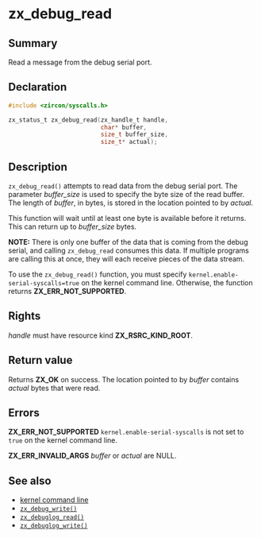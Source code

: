 <!-- Generated by zircon/scripts/update-docs-from-fidl, do not edit! -->
# zx_debug_read

## Summary

Read a message from the debug serial port.

## Declaration

```c
#include <zircon/syscalls.h>

zx_status_t zx_debug_read(zx_handle_t handle,
                          char* buffer,
                          size_t buffer_size,
                          size_t* actual);
```

## Description

`zx_debug_read()` attempts to read data from the debug serial port.
The parameter *buffer_size* is used to specify the byte size of the read buffer.
The length of *buffer*, in bytes, is stored in the location pointed to by
*actual*.

This function will wait until at least one byte is available before it returns.
This can return up to *buffer_size* bytes.

**NOTE:** There is only one buffer of the data that is coming from the debug
serial, and calling `zx_debug_read` consumes this data. If multiple programs are calling
this at once, they will each receive pieces of the data stream.

To use the `zx_debug_read()` function, you must specify
`kernel.enable-serial-syscalls=true` on the kernel command line. Otherwise,
the function returns **ZX_ERR_NOT_SUPPORTED**.

## Rights

*handle* must have resource kind **ZX_RSRC_KIND_ROOT**.

## Return value

Returns **ZX_OK** on success. The location pointed to by *buffer* contains
*actual* bytes that were read.

## Errors

**ZX_ERR_NOT_SUPPORTED**  `kernel.enable-serial-syscalls` is not set to `true`
on the kernel command line.

**ZX_ERR_INVALID_ARGS**  *buffer* or *actual* are NULL.

## See also

 - [kernel command line]
 - [`zx_debug_write()`]
 - [`zx_debuglog_read()`]
 - [`zx_debuglog_write()`]

[kernel command line]: /docs/reference/kernel/kernel_cmdline.md
[`zx_debug_write()`]: debug_write.md
[`zx_debuglog_read()`]: debuglog_read.md
[`zx_debuglog_write()`]: debuglog_write.md

